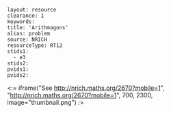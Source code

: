 ````
layout: resource
clearance: 1
keywords:
title: 'Arithmagons'
alias: problem
source: NRICH
resourceType: RT12
stids1: 
  - e3
stids2:
pvids1:
pvids2:

````

<:= iframe("See http://nrich.maths.org/2670?mobile=1", "http://nrich.maths.org/2670?mobile=1", 700, 2300, image="thumbnail.png") :>

